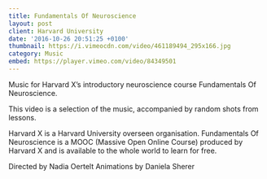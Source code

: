 ```yaml
---
title: Fundamentals Of Neuroscience
layout: post
client: Harvard University
date: '2016-10-26 20:51:25 +0100'
thumbnail: https://i.vimeocdn.com/video/461189494_295x166.jpg
category: Music
embed: https://player.vimeo.com/video/84349501
---
```


Music for Harvard X’s introductory neuroscience course Fundamentals Of Neuroscience.

This video is a selection of the music, accompanied by random shots from lessons.

Harvard X is a Harvard University overseen organisation. Fundamentals Of Neuroscience is a MOOC (Massive Open Online Course) produced by Harvard X and is available to the whole world to learn for free.

Directed by Nadia Oertelt
Animations by Daniela Sherer
